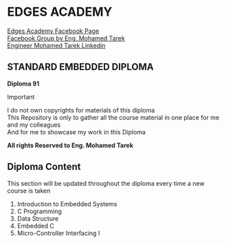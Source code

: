 # EDGES ACADEMY

[Edges Academy Facebook Page](https://www.facebook.com/profile.php?id=100095230525813)  
[Facebook Group by Eng. Mohamed Tarek](https://www.facebook.com/groups/Embedded.Systems.Programming)  
[Engineer Mohamed Tarek Linkedin](https://www.linkedin.com/in/mohamed-tarek-2237a457/)

## STANDARD EMBEDDED DIPLOMA

 **Diploma 91**

> [!IMPORTANT]  
> I do not own copyrights for materials of this diploma  
This Repository is only to gather all the course material in one place for me and my colleagues  
And for me to showcase my work in this Diploma

**All rights Reserved to Eng. Mohamed Tarek**

## Diploma Content

This section will be updated throughout the diploma every time a new course is taken

1. Introduction to Embedded Systems
2. C Programming
3. Data Structure
4. Embedded C
5. Micro-Controller Interfacing I
